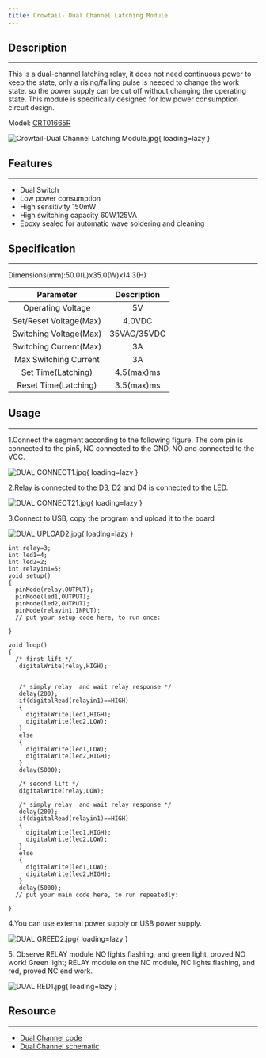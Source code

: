 ```yaml
---
title: Crowtail- Dual Channel Latching Module
---
```


## Description
-----------

This is a dual-channel latching relay, it does not need continuous power to keep the state, only a rising/falling pulse is needed to change the work state. so the power supply can be cut off without changing the operating state. This module is specifically designed for low power consumption circuit design.

Model: [CRT01665R](https://www.elecrow.com/crowtail-dual-coil-latching-relay-module.html)

![Crowtail-Dual Channel Latching Module.jpg](https://wiki.elecrow.com/images/thumb/7/73/Crowtail-Dual_Channel_Latching_Module.jpg/400px-Crowtail-Dual_Channel_Latching_Module.jpg){ loading=lazy }

## Features
--------

- Dual Switch
- Low power consumption
- High sensitivity 150mW
- High switching capacity 60W,125VA
- Epoxy sealed for automatic wave soldering and cleaning

## Specification
-------------

Dimensions(mm):50.0(L)x35.0(W)x14.3(H)

| Parameter | Description |
|:-:|:-:|
| Operating Voltage | 5V |
| Set/Reset Voltage(Max) | 4.0VDC |
| Switching Voltage(Max) | 35VAC/35VDC |
| Switching Current(Max) | 3A |
| Max Switching Current | 3A |
| Set Time(Latching) | 4.5(max)ms |
| Reset Time(Latching) | 3.5(max)ms |

## Usage
-----

1.Connect the segment according to the following figure. The com pin is connected to the pin5, NC connected to the GND, NO and connected to the VCC.

![DUAL CONNECT1.jpg](https://wiki.elecrow.com/images/thumb/5/55/DUAL_CONNECT1.jpg/500px-DUAL_CONNECT1.jpg){ loading=lazy }

2.Relay is connected to the D3, D2 and D4 is connected to the LED.

![DUAL CONNECT21.jpg](https://wiki.elecrow.com/images/thumb/e/e7/DUAL_CONNECT21.jpg/500px-DUAL_CONNECT21.jpg){ loading=lazy }

3.Connect to USB, copy the program and upload it to the board

![DUAL UPLOAD2.jpg](https://wiki.elecrow.com/images/thumb/3/36/DUAL_UPLOAD2.jpg/500px-DUAL_UPLOAD2.jpg){ loading=lazy }

```
int relay=3;
int led1=4;
int led2=2;
int relayin1=5;
void setup()
{
  pinMode(relay,OUTPUT);
  pinMode(led1,OUTPUT);
  pinMode(led2,OUTPUT);
  pinMode(relayin1,INPUT);
  // put your setup code here, to run once:

}

void loop()
{
  /* first lift */
   digitalWrite(relay,HIGH);

   
   /* simply relay  and wait relay response */
   delay(200);
   if(digitalRead(relayin1)==HIGH)
   {
     digitalWrite(led1,HIGH);
     digitalWrite(led2,LOW);
   }
   else
   {
     digitalWrite(led1,LOW);
     digitalWrite(led2,HIGH);
   } 
   delay(5000);

   /* second lift */
   digitalWrite(relay,LOW);
   
   /* simply relay  and wait relay response */
   delay(200);
   if(digitalRead(relayin1)==HIGH)
   {
     digitalWrite(led1,HIGH);
     digitalWrite(led2,LOW);
   }
   else
   {
     digitalWrite(led1,LOW);
     digitalWrite(led2,HIGH);
   }    
   delay(5000);
  // put your main code here, to run repeatedly:

}
```

4.You can use external power supply or USB power supply.

![DUAL GREED2.jpg](https://wiki.elecrow.com/images/thumb/9/9d/DUAL_GREED2.jpg/500px-DUAL_GREED2.jpg){ loading=lazy }

5\. Observe RELAY module NO lights flashing, and green light, proved NO work! Green light; RELAY module on the NC module, NC lights flashing, and red, proved NC end work.

![DUAL RED1.jpg](https://wiki.elecrow.com/images/thumb/d/d0/DUAL_RED1.jpg/500px-DUAL_RED1.jpg){ loading=lazy }

## Resource
--------

- [Dual Channel code](https://wiki.elecrow.com/images/3/35/Dual_Channel_code.zip)
- [Dual Channel schematic](https://wiki.elecrow.com/images/5/50/Dual_Channel_schematic.zip)